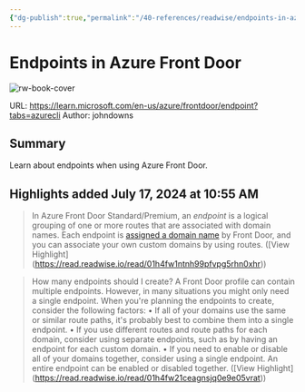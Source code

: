 ```yaml
---
{"dg-publish":true,"permalink":"/40-references/readwise/endpoints-in-azure-front-door/","tags":["rw/articles"]}
---
```


# Endpoints in Azure Front Door

![rw-book-cover](https://learn.microsoft.com/en-us/media/logos/logo-ms-social.png)
  
URL: https://learn.microsoft.com/en-us/azure/frontdoor/endpoint?tabs=azurecli
Author: johndowns

## Summary

Learn about endpoints when using Azure Front Door.

## Highlights added July 17, 2024 at 10:55 AM
>In Azure Front Door Standard/Premium, an *endpoint* is a logical grouping of one or more routes that are associated with domain names. Each endpoint is [assigned a domain name](https://learn.microsoft.com/en-us/azure/frontdoor/endpoint?tabs=azurecli#endpoint-domain-names) by Front Door, and you can associate your own custom domains by using routes. ([View Highlight] (https://read.readwise.io/read/01h4fw1ntnh99pfvpg5rhn0xhr))


>How many endpoints should I create?
>A Front Door profile can contain multiple endpoints. However, in many situations you might only need a single endpoint.
>When you're planning the endpoints to create, consider the following factors:
>• If all of your domains use the same or similar route paths, it's probably best to combine them into a single endpoint.
>• If you use different routes and route paths for each domain, consider using separate endpoints, such as by having an endpoint for each custom domain.
>• If you need to enable or disable all of your domains together, consider using a single endpoint. An entire endpoint can be enabled or disabled together. ([View Highlight] (https://read.readwise.io/read/01h4fw21ceagnsjq0e9e05vrat))


